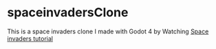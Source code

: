 # spaceinvadersClone
This is a space invaders clone I made with Godot 4 by Watching [Space invaders tutorial](https://www.youtube.com/watch?v=mum_l7HY4yE)
